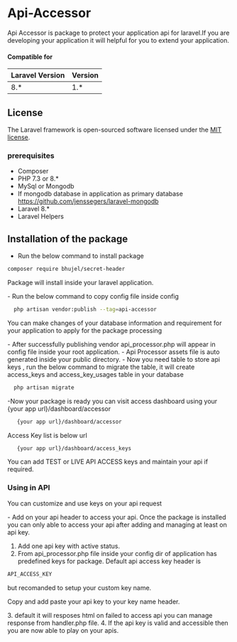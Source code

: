  
# Api-Accessor
Api Accessor is package to protect your application api for laravel.If you are developing your application  it will helpful for you to extend your application. 

<h4><strong>Compatible for </strong></h4>
<table class="table table-bordered">
    <thead>
        <tr>
            <th>Laravel Version </th>
            <th>Version</th>
        </tr>
    </thead>
    <tbody>
        <tr>
            <td>8.*</td>
            <td>1.*</td>
        </tr>
    </tbody>
</table>

## License

The Laravel framework is open-sourced software licensed under the [MIT license](https://opensource.org/licenses/MIT).

### prerequisites
- Composer 
- PHP 7.3 or 8.*
- MySql or Mongodb 
- If  mongodb database in application as primary  database  <a href="https://github.com/jenssegers/laravel-mongodb">https://github.com/jenssegers/laravel-mongodb</a> 
- Laravel 8.*
- Laravel Helpers

## Installation of the package 
- Run the below command to install package  
```bash 
composer require bhujel/secret-header
```
<p>Package will install  inside your laravel application.</p>
- Run the below command to copy config file inside  config 

```bash 
  php artisan vendor:publish --tag=api-accessor
```
<p> You can make changes of your database information and requirement for your application to   apply for the package processing </p>
- After successfully publishing vendor api_processor.php will appear in config file inside your root application. 
- Api Processor assets file is auto generated inside your public directory. 
- Now you need table  to store api keys , run the below command to migrate the table, it will create access_keys and access_key_usages table in your database 

```bash 
  php artisan migrate
```
-Now your package is ready  you can visit access dashboard using  your {your app url}/dashboard/accessor

```bash 
   {your app url}/dashboard/accessor
```
<p>Access Key list is below url</p> 

```bash 
   {your app url}/dashboard/access_keys
```

<p> You can add TEST or LIVE API ACCESS keys and maintain your api if required.</p>


### Using  in API 
<p> You can customize and use keys on your api request</p>
- Add on your api header to access your api. Once the package is installed you can only able to access your api  after adding and managing at least on api key. 

1. Add one api key with active status. 
2. From api_processor.php file inside your config dir of application has predefined keys for package. Default api access key header is 
```bash 
API_ACCESS_KEY 
```
<p> but recomanded to setup your custom key name.</p>
<p> Copy and add paste your api key to your key name header. </p>
3. default it will resposes html on failed to access api  you can  manage response from handler.php file. 
4. If the api key is valid and accessible then you are now able to play on your apis.
